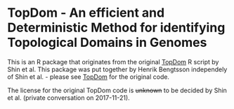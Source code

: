 # TopDom - An efficient and Deterministic Method for identifying Topological Domains in Genomes

This is an R package that originates from the original [TopDom](http://zhoulab.usc.edu/TopDom/) R script by Shin et al.  This package was put together by Henrik Bengtsson independely of Shin et al. - please see [TopDom](http://zhoulab.usc.edu/TopDom/) for the original code.

The license for the original TopDom code is ~~unknown~~ to be decided by Shin et al. (private conversation on 2017-11-21).
